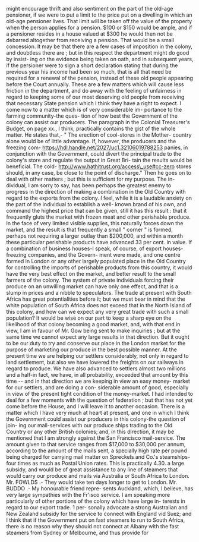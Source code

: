 might encourage thrift and also sentiment on the part of the old-age pensioner, if we were to put a limit to the price put on a dwelling in which an old-age pensioner lives. That limit will be taken off the value of the property when the person applies for a pension. $100 or $150 would be ample, and if a pensioner resides in a house valued at $300 he would then not be debarred altogether from receiving a pension. That would be a small concession. It may be that there are a few cases of imposition in the colony, and doubtless there are ; but in this respect the department might do good by insist- ing on the evidence being taken on oath, and in subsequent years, if the persioner were to sign a short declaration stating that during the previous year his income had been so much, that is all that need be required for a renewal of the pension, instead of these old people appearing before the Court annually. These are a few matters which will cause less friction in the department, and do away with the feeling of unfairness in regard to keeping some of our most deserving old people from receiving that necessary State pension which I think they have a right to expect. I come now to a matter which is of very considerable im- portance to the farming community-the ques- tion of how best the Government of the colony can assist our producers. The paragraph in the Colonial Treasurer's Budget, on page xx., I think, practically contains the gist of the whole matter. He states that,- " The erection of cool-stores in the Mother- country alone would be of little advantage. If, however, the producers and the freezing com- https://hdl.handle.net/2027/uc1.32106019788253 panies, in conjunction with the Government, could divert the principal trade to the colony's store and regulate the output in Great Bri- tain the results would be beneficial. The cold- http://www.hathitrust.org/access\_use#cc-zero stores should, in any case, be close to the point of discharge." Then he goes on to deal with other matters ; but this is sufficient for my purpose. The in- dividual, I am sorry to say, has been perhaps the greatest enemy to progress in the direction of making a combination in the Old Country with regard to the exports from the colony. I feel, while it is a laudable anxiety on the part of the individual to establish a well- known brand of his own, and command the highest price that can be given, still it has this result : that it frequently gluts the market with frozen meat and other perishable produce. In the face of very limited visible supplies, this naturally forces down the market, and the result is that frequently a small " corner " is formed, perhaps not requiring a larger outlay than $200,000, and within a month these particular perishable products have advanced 33 per cent. in value. If a combination of business houses-I speak, of course, of export houses-freezing companies, and the Govern- ment were made, and one centre formed in London or any other largely populated place in the Old Country for controlling the imports of perishable products from this country, it would have the very best effect on the market, and better result to the small farmers of the colony. The system of private individuals forcing their produce on an unwilling market can have only one effect, and that is a slump in prices and a nibble to speculators. The trade at present with South Africa has great potentialities before it; but we must bear in mind that the white population of South Africa does not exceed that in the North Island of this colony, and how can we expect any very great trade with such a small population? It would be wise on our part to keep a sharp eye on the likelihood of that colony becoming a good market, and, with that end in view, I am in favour of Mr. Gow being sent to make inquiries ; but at the same time we cannot expect any large results in that direction. But it ought to be our duty to try and conserve our place in the London market for the purpose of marketing our produce in the best possible manner. At the present time we are helping our settlers considerably, not only in regard to land settlement, but also we have lowered the freights on our railways in regard to produce. We have also advanced to settlers almost two millions and a half-in fact, we have, in all probability, exceeded that amount by this time -- and in that direction we are keeping in view an easy money- market for our settlers, and are doing a con- siderable amount of good, especially in view of the present tight condition of the money-market. I had intended to deal for a few moments with the question of federation ; but that has not yet come before the House, and I will leave it to another occasion. There is a matter which I have very much at heart at present, and one in which I think the Government could assist our producers in this colony-the question of join- ing our mail-services with our produce ships trading to the Old Country or any other British colonies; and, in this direction, it may be mentioned that I am strongly against the San Francisco mail-service. The amount given to that service ranges from $17,000 to $30,000 per annum, according to the amount of the mails sent, a specially high rate per pound being charged for carrying mail matter on Spreckels and Co.'s steamships-four times as much as Postal Union rates. This is practically 4.30. a large subsidy, and would be of great assistance to any line of steamers that would carry our produce and mails via Australia or South Africa to London. Mr. FOWLDS .- They would take ten days longer to get to London. Mr. BUDDO .- My honourable friend repre- sents Auckland, which, I believe, has very large sympathies with the Fr'isco service. I am speaking more particularly of other portions of the colony which have large in- terests in regard to our export trade. 1 per- sonally advocate a strong Australian and New Zealand subsidy for the service to connect with England vid Suez; and I think that if the Government put on fast steamers to run to South Africa, there is no reason why they should not connect at Albany with the fast steamers from Sydney or Melbourne, and thus provide for 
